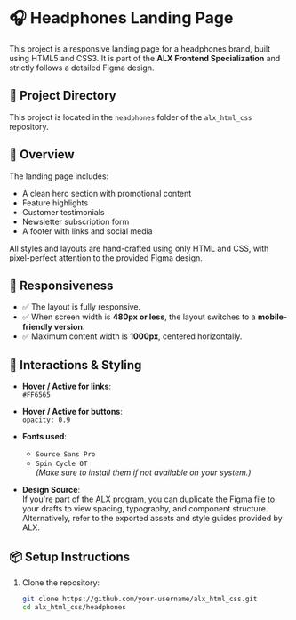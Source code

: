 # 🎧 Headphones Landing Page

This project is a responsive landing page for a headphones brand, built using HTML5 and CSS3. It is part of the **ALX Frontend Specialization** and strictly follows a detailed Figma design.

## 📁 Project Directory

This project is located in the `headphones` folder of the `alx_html_css` repository.

## 📄 Overview

The landing page includes:
- A clean hero section with promotional content
- Feature highlights
- Customer testimonials
- Newsletter subscription form
- A footer with links and social media

All styles and layouts are hand-crafted using only HTML and CSS, with pixel-perfect attention to the provided Figma design.

## 📱 Responsiveness

- ✅ The layout is fully responsive.
- ✅ When screen width is **480px or less**, the layout switches to a **mobile-friendly version**.
- ✅ Maximum content width is **1000px**, centered horizontally.

## 🎨 Interactions & Styling

- **Hover / Active for links**:  
  `#FF6565`

- **Hover / Active for buttons**:  
  `opacity: 0.9`

- **Fonts used**:  
  - `Source Sans Pro`  
  - `Spin Cycle OT`  
  *(Make sure to install them if not available on your system.)*

- **Design Source**:  
  If you're part of the ALX program, you can duplicate the Figma file to your drafts to view spacing, typography, and component structure.  
  Alternatively, refer to the exported assets and style guides provided by ALX.

## 📦 Setup Instructions

1. Clone the repository:

   ```bash
   git clone https://github.com/your-username/alx_html_css.git
   cd alx_html_css/headphones

